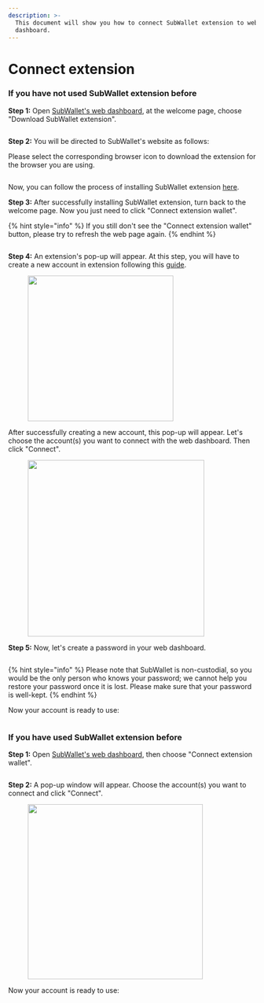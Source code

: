 ```yaml
---
description: >-
  This document will show you how to connect SubWallet extension to web
  dashboard.
---
```


# Connect extension

### If you have not used SubWallet extension before

**Step 1:** Open [SubWallet's web dashboard](https://web.subwallet.app/welcome), at the welcome page, choose "Download SubWallet extension".

<figure><img src="../../.gitbook/assets/image (135).png" alt=""><figcaption></figcaption></figure>

**Step 2:** You will be directed to SubWallet's website as follows:

Please select the corresponding browser icon to download the extension for the browser you are using.

<figure><img src="../../.gitbook/assets/image (7).png" alt=""><figcaption></figcaption></figure>

Now, you can follow the process of installing SubWallet extension [here](../../extension-user-guide/getting-started/install-subwallet.md).

**Step 3:** After successfully installing SubWallet extension, turn back to the welcome page. Now you just need to click "Connect extension wallet".

{% hint style="info" %}
If you still don't see the "Connect extension wallet" button, please try to refresh the web page again.
{% endhint %}

<figure><img src="../../.gitbook/assets/image (136).png" alt=""><figcaption></figcaption></figure>

**Step 4:** An extension's pop-up will appear. At this step, you will have to create a new account in extension following this [guide](../../extension-user-guide/account-management/create-a-new-account.md).

<div align="left">

<figure><img src="../../.gitbook/assets/image (3).png" alt="" width="296"><figcaption></figcaption></figure>

</div>

After successfully creating a new account, this pop-up will appear. Let's choose the account(s) you want to connect with the web dashboard. Then click "Connect".

<div align="left">

<figure><img src="../../.gitbook/assets/image (2).png" alt="" width="359"><figcaption></figcaption></figure>

</div>

**Step 5:** Now, let's create a password in your web dashboard.

<figure><img src="../../.gitbook/assets/image (4).png" alt=""><figcaption></figcaption></figure>

{% hint style="info" %}
Please note that SubWallet is non-custodial, so you would be the only person who knows your password; we cannot help you restore your password once it is lost. Please make sure that your password is well-kept.
{% endhint %}

Now your account is ready to use:&#x20;

<figure><img src="../../.gitbook/assets/image (5).png" alt=""><figcaption></figcaption></figure>

### If you have used SubWallet extension before

**Step 1:** Open [SubWallet's web dashboard](https://web.subwallet.app/welcome), then choose "Connect extension wallet".

<figure><img src="../../.gitbook/assets/image (6).png" alt=""><figcaption></figcaption></figure>

**Step 2:** A pop-up window will appear. Choose the account(s) you want to connect and click "Connect".

<div align="left">

<figure><img src="../../.gitbook/assets/image (8).png" alt="" width="356"><figcaption></figcaption></figure>

</div>

Now your account is ready to use:&#x20;

<figure><img src="../../.gitbook/assets/image (9).png" alt=""><figcaption></figcaption></figure>
